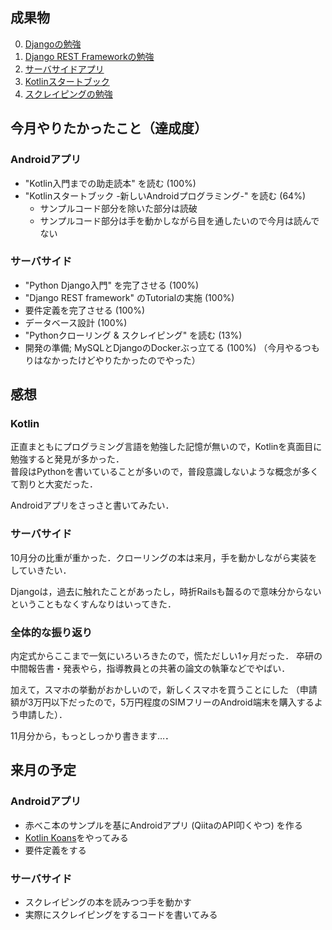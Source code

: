 ## 成果物

0. [Djangoの勉強](https://github.com/raryosu/django-study)
0. [Django REST Frameworkの勉強](https://github.com/raryosu/django-rest-framework-tutorial)
0. [サーバサイドアプリ](https://github.com/SHIBUYA-DESTROYERS/tracking-server)
0. [Kotlinスタートブック](https://github.com/raryosu/Hello-Kotlin)
0. [スクレイピングの勉強](https://github.com/raryosu/scraping-sample)

## 今月やりたかったこと（達成度）

### Androidアプリ

* "Kotlin入門までの助走読本" を読む (100%)
* "Kotlinスタートブック -新しいAndroidプログラミング-" を読む (64%)
  * サンプルコード部分を除いた部分は読破
  * サンプルコード部分は手を動かしながら目を通したいので今月は読んでない

### サーバサイド

* "Python Django入門" を完了させる (100%)
* "Django REST framework" のTutorialの実施 (100%)
* 要件定義を完了させる (100%)
* データベース設計 (100%)
* "Pythonクローリング & スクレイピング" を読む (13%)
* 開発の準備; MySQLとDjangoのDockerぶっ立てる (100%) （今月やるつもりはなかったけどやりたかったのでやった）

## 感想

### Kotlin

正直まともにプログラミング言語を勉強した記憶が無いので，Kotlinを真面目に勉強すると発見が多かった．  
普段はPythonを書いていることが多いので，普段意識しないような概念が多くて割りと大変だった．

Androidアプリをさっさと書いてみたい．

### サーバサイド

10月分の比重が重かった．クローリングの本は来月，手を動かしながら実装をしていきたい．

Djangoは，過去に触れたことがあったし，時折Railsも齧るので意味分からないということもなくすんなりはいってきた．

### 全体的な振り返り

内定式からここまで一気にいろいろきたので，慌ただしい1ヶ月だった．
卒研の中間報告書・発表やら，指導教員との共著の論文の執筆などでやばい．

加えて，スマホの挙動がおかしいので，新しくスマホを買うことにした
（申請額が3万円以下だったので，5万円程度のSIMフリーのAndroid端末を購入するよう申請した）．

11月分から，もっとしっかり書きます…．

## 来月の予定

### Androidアプリ

* 赤べこ本のサンプルを基にAndroidアプリ (QiitaのAPI叩くやつ) を作る
* [Kotlin Koans](https://kotlinlang.org/docs/tutorials/koans.html)をやってみる
* 要件定義をする

### サーバサイド

* スクレイピングの本を読みつつ手を動かす
* 実際にスクレイピングをするコードを書いてみる

